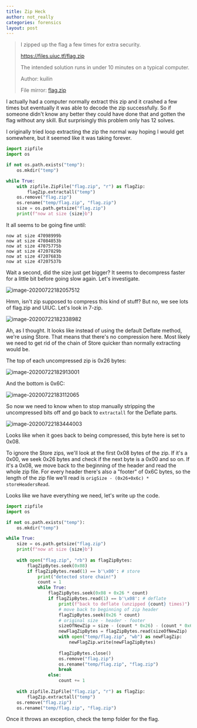 ```yaml
---
title: Zip Heck
author: not_really
categories: forensics
layout: post
---
```


> I zipped up the flag a few times for extra security.
>
> https://files.uiuc.tf/flag.zip
>
> The intended solution runs in under 10 minutes on a typical computer.
>
> Author: kuilin
>
> File mirror: [flag.zip](https://drive.google.com/file/d/1UYTNJgSsqY7cypGRb7ORKR2A5hwS0yr0/view?usp=sharing)

I actually had a computer normally extract this zip and it crashed a few times but eventually it was able to decode the zip successfully. So if someone didn't know any better they could have done that and gotten the flag without any skill. But surprisingly this problem only has 12 solves.

I originally tried loop extracting the zip the normal way hoping I would get somewhere, but it seemed like it was taking forever.

```python
import zipfile
import os

if not os.path.exists("temp"):
    os.mkdir("temp")

while True:
    with zipfile.ZipFile("flag.zip", "r") as flagZip:
        flagZip.extractall("temp")
    os.remove("flag.zip")
    os.rename("temp/flag.zip", "flag.zip")
    size = os.path.getsize("flag.zip")
    print(f"now at size {size}b")
```

It all seems to be going fine until:

```
now at size 47098999b
now at size 47084853b
now at size 47075775b
now at size 47207829b
now at size 47207683b
now at size 47207537b
```

Wait a second, did the size just get bigger? It seems to decompress faster for a little bit before going slow again. Let's investigate.

![image-20200722182057512](/uploads/2020-07-24/image-20200722182057512.png)

Hmm, isn't zip supposed to compress this kind of stuff? But no, we see lots of flag.zip and UIUC. Let's look in 7-zip.

![image-20200722182338982](/uploads/2020-07-24/image-20200722182338982.png)

Ah, as I thought. It looks like instead of using the default Deflate method, we're using Store. That means that there's no compression here. Most likely we need to get rid of the chain of Store quicker than normally extracting would be.

The top of each uncompressed zip is 0x26 bytes:

![image-20200722182913001](/uploads/2020-07-24/image-20200722182913001.png)

And the bottom is 0x6C:

![image-20200722183112065](/uploads/2020-07-24/image-20200722183112065.png)

So now we need to know when to stop manually stripping the uncompressed bits off and go back to `extractall` for the Deflate parts.

![image-20200722183444003](/uploads/2020-07-24/image-20200722183444003.png)

Looks like when it goes back to being compressed, this byte here is set to 0x08.

To ignore the Store zips, we'll look at the first 0x08 bytes of the zip. If it's a 0x00, we seek 0x26 bytes and check if the next byte is a 0x00 and so on. If it's a 0x08, we move back to the beginning of the header and read the whole zip file. For every header there's also a "footer" of 0x6C bytes, so the length of the zip file we'll read is `origSize - (0x26+0x6c) * storeHeadersRead`.

Looks like we have everything we need, let's write up the code.

```python
import zipfile
import os

if not os.path.exists("temp"):
    os.mkdir("temp")

while True:
    size = os.path.getsize("flag.zip")
    print(f"now at size {size}b")
    
    with open("flag.zip", "rb") as flagZipBytes:
        flagZipBytes.seek(0x08)
        if flagZipBytes.read(1) == b'\x00': # store
            print("detected store chain!")
            count = 1
            while True:
                flagZipBytes.seek(0x08 + 0x26 * count)
                if flagZipBytes.read(1) == b'\x08': # deflate
                    print(f"back to deflate (unzipped {count} times)")
                    # move back to beginning of zip header
                    flagZipBytes.seek(0x26 * count)
                    # original size - header - footer
                    sizeOfNewZip = size - (count * 0x26) - (count * 0x6c)
                    newFlagZipBytes = flagZipBytes.read(sizeOfNewZip)
                    with open("temp/flag.zip", "wb") as newFlagZip:
                        newFlagZip.write(newFlagZipBytes)
                    
                    flagZipBytes.close()
                    os.remove("flag.zip")
                    os.rename("temp/flag.zip", "flag.zip")
                    break
                else:
                    count += 1
    
    with zipfile.ZipFile("flag.zip", "r") as flagZip:
        flagZip.extractall("temp")
    os.remove("flag.zip")
    os.rename("temp/flag.zip", "flag.zip")
```

Once it throws an exception, check the temp folder for the flag.
